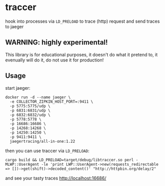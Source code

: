 # traccer

hook into processes via `LD_PRELOAD` to trace (http) request and send traces to jaeger

## WARNING: highly experimental!

This library is for educational purposes, it doesn't do what it pretend to, it evenually will do it, do not use it for production!

## Usage

start jaeger:
```shell
docker run -d --name jaeger \
  -e COLLECTOR_ZIPKIN_HOST_PORT=:9411 \
  -p 5775:5775/udp \
  -p 6831:6831/udp \
  -p 6832:6832/udp \
  -p 5778:5778 \
  -p 16686:16686 \
  -p 14268:14268 \
  -p 14250:14250 \
  -p 9411:9411 \
  jaegertracing/all-in-one:1.22
```

then you can use traccer via `LD_PRELOAD`:

```shell
cargo build && LD_PRELOAD=target/debug/libtraccer.so perl -MLWP::UserAgent -le 'print LWP::UserAgent->new(requests_redirectable => [])->get(shift)->decoded_content()' "http://httpbin.org/delay/2"
```

and see your tasty traces [http://localhost:16686/](http://localhost:16686/)